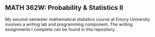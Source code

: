 ## MATH 362W: Probability & Statistics II

My second-semester mathematical statistics course at Emory University involves a writing lab and programming component. The writing assignments I complete can be found in this repository.
